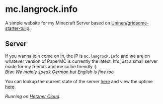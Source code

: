 # mc.langrock.info

A simple website for my Minecraft Server based on [Uninen/gridsome-starter-tulip](https://github.com/Uninen/gridsome-starter-tulip).

## Server

If you wanna join come on in, the IP is `mc.langrock.info` and we are on whatever version of PaperMC is currently the latest. It's just a small server made for my friends and me so be friendly :)  
*Btw: We mainly speak German but English is fine too*

You can lookup the current state of the server [here](https://mcsrvstat.us/server/mc.langrock.info) and view the uptime [here](https://status.langrock.info/785062643).

*Running on [Hetzner Cloud](https://www.hetzner.com/cloud).*